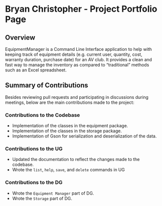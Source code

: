 # Bryan Christopher - Project Portfolio Page

## Overview
EquipmentManager is a Command Line Interface application to help with keeping track of equipment details (e.g. current user, quantity, cost, warranty duration, purchase date) for an AV club. It provides a clean and fast way to manage the inventory as compared to “traditional” methods such as an Excel spreadsheet.

## Summary of Contributions
Besides reviewing pull requests and participating in discussions during meetings, below are the main contributions made to the project:

### Contributions to the Codebase
* Implementation of the classes in the equipment package.
* Implementation of the classes in the storage package.
* Implementation of Gson for serialization and deserialization of the data.

### Contributions to the UG
* Updated the documentation to reflect the changes made to the codebase.
* Wrote the `list`, `help`, `save`, and `delete` commands in UG

### Contributions to the DG
* Wrote the `Equipment Manager` part of DG.
* Wrote the `Storage` part of DG.
